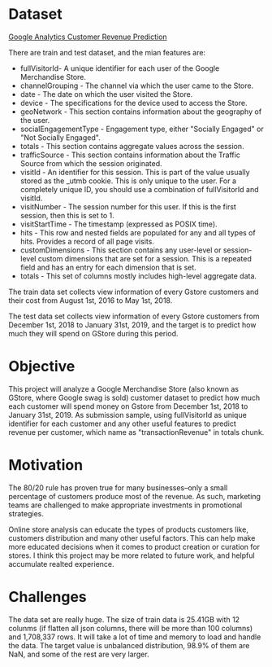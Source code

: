 # Dataset
[Google Analytics Customer Revenue Prediction](https://www.kaggle.com/c/ga-customer-revenue-prediction/overview)

There are train and test dataset, and the mian features are:
- fullVisitorId- A unique identifier for each user of the Google Merchandise Store.
- channelGrouping - The channel via which the user came to the Store.
- date - The date on which the user visited the Store.
- device - The specifications for the device used to access the Store.
- geoNetwork - This section contains information about the geography of the user.
- socialEngagementType - Engagement type, either "Socially Engaged" or "Not Socially Engaged".
- totals - This section contains aggregate values across the session.
- trafficSource - This section contains information about the Traffic Source from which the session originated.
- visitId - An identifier for this session. This is part of the value usually stored as the _utmb cookie. This is only unique to the user. For a completely unique ID, you should use a combination of fullVisitorId and visitId.
- visitNumber - The session number for this user. If this is the first session, then this is set to 1.
- visitStartTime - The timestamp (expressed as POSIX time).
- hits - This row and nested fields are populated for any and all types of hits. Provides a record of all page visits.
- customDimensions - This section contains any user-level or session-level custom dimensions that are set for a session. This is a repeated field and has an entry for each dimension that is set.
- totals - This set of columns mostly includes high-level aggregate data.

The train data set collects view information of every Gstore customers and their cost from August 1st, 2016 to May 1st, 2018.

The test data set collects view information of every Gstore customers from December 1st, 2018 to January 31st, 2019, and the target is to predict how much they will spend on GStore during this period.

# Objective
This project will analyze a Google Merchandise Store (also known as GStore, where Google swag is sold) customer dataset to predict how much each customer will spend money on Gstore from December 1st, 2018 to January 31st, 2019.
As submission sample, using fullVisitorId as unique identifier for each customer and any other useful features to predict revenue per customer, which name as "transactionRevenue" in totals chunk.

# Motivation
The 80/20 rule has proven true for many businesses–only a small percentage of customers produce most of the revenue. As such, marketing teams are challenged to make appropriate investments in promotional strategies.

Online store analysis can educate the types of products customers like, customers distribution and many other useful factors. This can help make more educated decisions when it comes to product creation or curation for stores. I think this project may be more related to future work, and helpful accumulate realted experience.

# Challenges
The data set are really huge. The size of train data is 25.41GB with 12 colunms (if flatten all json columns, there will be more than 100 columns) and 1,708,337 rows. It will take a lot of time and memory to load and handle the data. The target value is unbalanced distribution, 98.9\% of them are NaN, and some of the rest are very larger.
